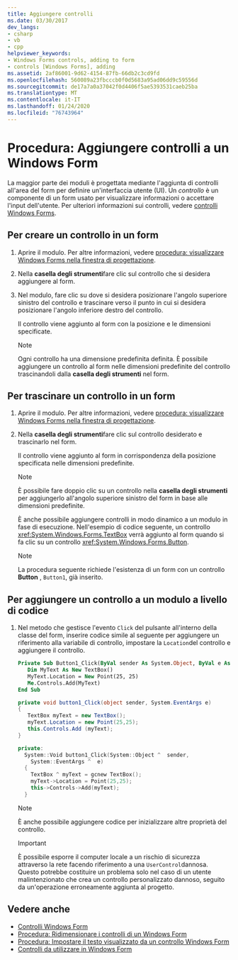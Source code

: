 ```yaml
---
title: Aggiungere controlli
ms.date: 03/30/2017
dev_langs:
- csharp
- vb
- cpp
helpviewer_keywords:
- Windows Forms controls, adding to form
- controls [Windows Forms], adding
ms.assetid: 2af86001-9d62-4154-87fb-66db2c3cd9fd
ms.openlocfilehash: 560089a23fbcccb0f0d5683a95ad06dd9c59556d
ms.sourcegitcommit: de17a7a0a37042f0d4406f5ae5393531caeb25ba
ms.translationtype: MT
ms.contentlocale: it-IT
ms.lasthandoff: 01/24/2020
ms.locfileid: "76743964"
---
```

# <a name="how-to-add-controls-to-windows-forms"></a>Procedura: Aggiungere controlli a un Windows Form

La maggior parte dei moduli è progettata mediante l'aggiunta di controlli all'area del form per definire un'interfaccia utente (UI). Un *controllo* è un componente di un form usato per visualizzare informazioni o accettare l'input dell'utente. Per ulteriori informazioni sui controlli, vedere [controlli Windows Forms](index.md).

## <a name="to-draw-a-control-on-a-form"></a>Per creare un controllo in un form

1. Aprire il modulo. Per altre informazioni, vedere [procedura: visualizzare Windows Forms nella finestra di progettazione](https://docs.microsoft.com/previous-versions/visualstudio/visual-studio-2010/w5yd62ts(v=vs.100)).

2. Nella **casella degli strumenti**fare clic sul controllo che si desidera aggiungere al form.

3. Nel modulo, fare clic su dove si desidera posizionare l'angolo superiore sinistro del controllo e trascinare verso il punto in cui si desidera posizionare l'angolo inferiore destro del controllo.

    Il controllo viene aggiunto al form con la posizione e le dimensioni specificate.

    > [!NOTE]
    > Ogni controllo ha una dimensione predefinita definita. È possibile aggiungere un controllo al form nelle dimensioni predefinite del controllo trascinandoli dalla **casella degli strumenti** nel form.

## <a name="to-drag-a-control-to-a-form"></a>Per trascinare un controllo in un form

1. Aprire il modulo. Per altre informazioni, vedere [procedura: visualizzare Windows Forms nella finestra di progettazione](https://docs.microsoft.com/previous-versions/visualstudio/visual-studio-2010/w5yd62ts(v=vs.100)).

2. Nella **casella degli strumenti**fare clic sul controllo desiderato e trascinarlo nel form.

    Il controllo viene aggiunto al form in corrispondenza della posizione specificata nelle dimensioni predefinite.

    > [!NOTE]
    > È possibile fare doppio clic su un controllo nella **casella degli strumenti** per aggiungerlo all'angolo superiore sinistro del form in base alle dimensioni predefinite.

    È anche possibile aggiungere controlli in modo dinamico a un modulo in fase di esecuzione. Nell'esempio di codice seguente, un controllo <xref:System.Windows.Forms.TextBox> verrà aggiunto al form quando si fa clic su un controllo <xref:System.Windows.Forms.Button>.

    > [!NOTE]
    > La procedura seguente richiede l'esistenza di un form con un controllo **Button** , `Button1`, già inserito.

## <a name="to-add-a-control-to-a-form-programmatically"></a>Per aggiungere un controllo a un modulo a livello di codice

1. Nel metodo che gestisce l'evento `Click` del pulsante all'interno della classe del form, inserire codice simile al seguente per aggiungere un riferimento alla variabile di controllo, impostare la `Location`del controllo e aggiungere il controllo.

    ```vb
    Private Sub Button1_Click(ByVal sender As System.Object, ByVal e As System.EventArgs) Handles Button1.Click
       Dim MyText As New TextBox()
       MyText.Location = New Point(25, 25)
       Me.Controls.Add(MyText)
    End Sub
    ```

    ```csharp
    private void button1_Click(object sender, System.EventArgs e)
    {
       TextBox myText = new TextBox();
       myText.Location = new Point(25,25);
       this.Controls.Add (myText);
    }
    ```

    ```cpp
    private:
      System::Void button1_Click(System::Object ^  sender,
        System::EventArgs ^  e)
      {
        TextBox ^ myText = gcnew TextBox();
        myText->Location = Point(25,25);
        this->Controls->Add(myText);
      }
    ```

    > [!NOTE]
    > È anche possibile aggiungere codice per inizializzare altre proprietà del controllo.

    > [!IMPORTANT]
    > È possibile esporre il computer locale a un rischio di sicurezza attraverso la rete facendo riferimento a una `UserControl`dannosa. Questo potrebbe costituire un problema solo nel caso di un utente malintenzionato che crea un controllo personalizzato dannoso, seguito da un'operazione erroneamente aggiunta al progetto.

## <a name="see-also"></a>Vedere anche

- [Controlli Windows Form](index.md)
- [Procedura: Ridimensionare i controlli di un Windows Form](how-to-resize-controls-on-windows-forms.md)
- [Procedura: Impostare il testo visualizzato da un controllo Windows Form](how-to-set-the-text-displayed-by-a-windows-forms-control.md)
- [Controlli da utilizzare in Windows Form](controls-to-use-on-windows-forms.md)
